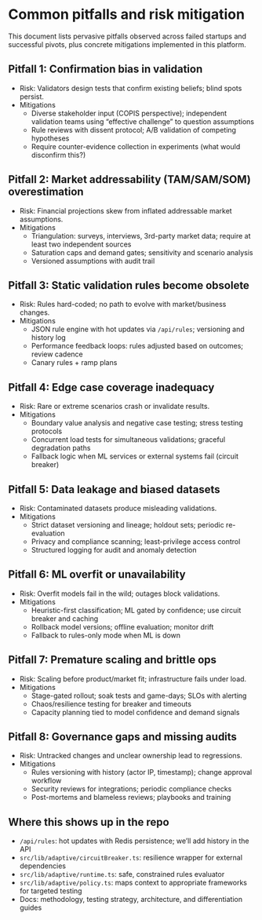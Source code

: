 # Common pitfalls and risk mitigation

This document lists pervasive pitfalls observed across failed startups and successful pivots, plus concrete mitigations implemented in this platform.

## Pitfall 1: Confirmation bias in validation

- Risk: Validators design tests that confirm existing beliefs; blind spots persist.
- Mitigations
  - Diverse stakeholder input (COPIS perspective); independent validation teams using “effective challenge” to question assumptions
  - Rule reviews with dissent protocol; A/B validation of competing hypotheses
  - Require counter-evidence collection in experiments (what would disconfirm this?)

## Pitfall 2: Market addressability (TAM/SAM/SOM) overestimation

- Risk: Financial projections skew from inflated addressable market assumptions.
- Mitigations
  - Triangulation: surveys, interviews, 3rd-party market data; require at least two independent sources
  - Saturation caps and demand gates; sensitivity and scenario analysis
  - Versioned assumptions with audit trail

## Pitfall 3: Static validation rules become obsolete

- Risk: Rules hard-coded; no path to evolve with market/business changes.
- Mitigations
  - JSON rule engine with hot updates via `/api/rules`; versioning and history log
  - Performance feedback loops: rules adjusted based on outcomes; review cadence
  - Canary rules + ramp plans

## Pitfall 4: Edge case coverage inadequacy

- Risk: Rare or extreme scenarios crash or invalidate results.
- Mitigations
  - Boundary value analysis and negative case testing; stress testing protocols
  - Concurrent load tests for simultaneous validations; graceful degradation paths
  - Fallback logic when ML services or external systems fail (circuit breaker)

## Pitfall 5: Data leakage and biased datasets

- Risk: Contaminated datasets produce misleading validations.
- Mitigations
  - Strict dataset versioning and lineage; holdout sets; periodic re-evaluation
  - Privacy and compliance scanning; least-privilege access control
  - Structured logging for audit and anomaly detection

## Pitfall 6: ML overfit or unavailability

- Risk: Overfit models fail in the wild; outages block validations.
- Mitigations
  - Heuristic-first classification; ML gated by confidence; use circuit breaker and caching
  - Rollback model versions; offline evaluation; monitor drift
  - Fallback to rules-only mode when ML is down

## Pitfall 7: Premature scaling and brittle ops

- Risk: Scaling before product/market fit; infrastructure fails under load.
- Mitigations
  - Stage-gated rollout; soak tests and game-days; SLOs with alerting
  - Chaos/resilience testing for breaker and timeouts
  - Capacity planning tied to model confidence and demand signals

## Pitfall 8: Governance gaps and missing audits

- Risk: Untracked changes and unclear ownership lead to regressions.
- Mitigations
  - Rules versioning with history (actor IP, timestamp); change approval workflow
  - Security reviews for integrations; periodic compliance checks
  - Post-mortems and blameless reviews; playbooks and training

## Where this shows up in the repo

- `/api/rules`: hot updates with Redis persistence; we’ll add history in the API
- `src/lib/adaptive/circuitBreaker.ts`: resilience wrapper for external dependencies
- `src/lib/adaptive/runtime.ts`: safe, constrained rules evaluator
- `src/lib/adaptive/policy.ts`: maps context to appropriate frameworks for targeted testing
- Docs: methodology, testing strategy, architecture, and differentiation guides
